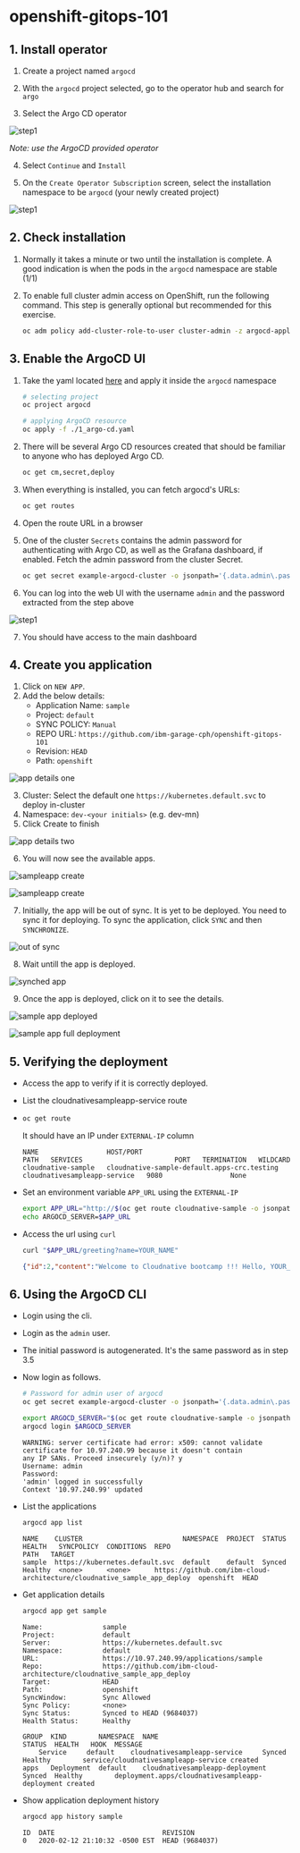 # openshift-gitops-101

## 1. Install operator

1. Create a project named `argocd`

2. With the `argocd` project selected, go to the operator hub and search for `argo`

3. Select the Argo CD operator

![step1](/images/step1.1.png)

*Note: use the ArgoCD provided operator*

4. Select `Continue` and `Install`

5. On the `Create Operator Subscription` screen, select the installation namespace to be `argocd` (your newly created project)

![step1](/images/step1.2.png)

## 2. Check installation

1. Normally it takes a minute or two until the installation is complete. A good indication is when the pods in the `argocd` namespace are stable (1/1)

2. To enable full cluster admin access on OpenShift, run the following command. This step is generally optional but recommended for this exercise.

    ```bash
    oc adm policy add-cluster-role-to-user cluster-admin -z argocd-application-controller -n argocd
    ```

## 3. Enable the ArgoCD UI

1. Take the yaml located [here](./1_argo-cd.yaml) and apply it inside the `argocd` namespace

    ```bash
    # selecting project
    oc project argocd

    # applying ArgoCD resource
    oc apply -f ./1_argo-cd.yaml
    ```

2. There will be several Argo CD resources created that should be familiar to anyone who has deployed Argo CD.

    ```bash
    oc get cm,secret,deploy
    ```

3. When everything is installed, you can fetch argocd's URLs:

    ```bash
    oc get routes
    ``` 

4. Open the route URL in a browser

5. One of the cluster `Secrets` contains the admin password for authenticating with Argo CD, as well as the Grafana dashboard, if enabled. Fetch the admin password from the cluster Secret.

    ```bash
    oc get secret example-argocd-cluster -o jsonpath='{.data.admin\.password}' | base64 -d && echo
    ```

6. You can log into the web UI with the username `admin` and the password extracted from the step above

![step1](/images/step2.png)

7. You should have access to the main dashboard

## 4. Create you application

1. Click on `NEW APP`.
2. Add the below details:
   - Application Name: `sample`
   - Project: `default`
   - SYNC POLICY: `Manual`
   - REPO URL: `https://github.com/ibm-garage-cph/openshift-gitops-101`
   - Revision: `HEAD`
   - Path: `openshift`

![app details one](/images/app_argo_1.png)

3. Cluster: Select the default one `https://kubernetes.default.svc` to deploy in-cluster
4. Namespace: `dev-<your initials>` (e.g. dev-mn)
5. Click Create to finish

![app details two](/images/app_argo_2.png)

6. You will now see the available apps.

![sampleapp create](/images/sampleapp_create.png)

![sampleapp create](./images/sampleapp_create.png)

7. Initially, the app will be out of sync. It is yet to be deployed. You need to sync it for deploying. To sync the application, click `SYNC` and then `SYNCHRONIZE`.

![out of sync](./images/out_of_sync.png)

8. Wait untill the app is deployed.

![synched app](./images/synched_app.png)

9. Once the app is deployed, click on it to see the details.

![sample app deployed](./images/sample_app_deployed.png)

![sample app full deployment](./images/sample_app_full_deployment.png)


## 5. Verifying the deployment

- Access the app to verify if it is correctly deployed.
- List the cloudnativesampleapp-service route
- 
    ```bash
    oc get route
    ```
    It should have an IP under `EXTERNAL-IP` column
    ```
    NAME                 HOST/PORT                                     PATH   SERVICES                       PORT   TERMINATION   WILDCARD
    cloudnative-sample   cloudnative-sample-default.apps-crc.testing          cloudnativesampleapp-service   9080                 None
    ```
- Set an environment variable `APP_URL` using the `EXTERNAL-IP`

    ```bash
    export APP_URL="http://$(oc get route cloudnative-sample -o jsonpath='{.status.ingress[0].host}')"
    echo ARGOCD_SERVER=$APP_URL
    ```

- Access the url using `curl`
  
    ```bash
    curl "$APP_URL/greeting?name=YOUR_NAME"
    ```

    ```json
    {"id":2,"content":"Welcome to Cloudnative bootcamp !!! Hello, YOUR_NAME :)"}
    ```


## 6. Using the ArgoCD CLI

- Login using the cli.
- Login as the `admin` user.
- The initial password is autogenerated. It's the same password as in step 3.5
- Now login as follows.
    ```bash
    # Password for admin user of argocd
    oc get secret example-argocd-cluster -o jsonpath='{.data.admin\.password}' | base64 -d && echo

    export ARGOCD_SERVER="$(oc get route cloudnative-sample -o jsonpath='{.status.ingress[0].host}')"
    argocd login $ARGOCD_SERVER
    ```
    
    ```
    WARNING: server certificate had error: x509: cannot validate certificate for 10.97.240.99 because it doesn't contain 
    any IP SANs. Proceed insecurely (y/n)? y
    Username: admin
    Password: 
    'admin' logged in successfully
    Context '10.97.240.99' updated
    ```
- List the applications
    ```bash
    argocd app list
    ```
    ```
    NAME    CLUSTER                         NAMESPACE  PROJECT  STATUS  HEALTH   SYNCPOLICY  CONDITIONS  REPO                                                                     PATH   TARGET
    sample  https://kubernetes.default.svc  default    default  Synced  Healthy  <none>      <none>      https://github.com/ibm-cloud-architecture/cloudnative_sample_app_deploy  openshift  HEAD
    ```
- Get application details
    ```bash
    argocd app get sample
    ```
    ```
    Name:               sample
    Project:            default
    Server:             https://kubernetes.default.svc
    Namespace:          default
    URL:                https://10.97.240.99/applications/sample
    Repo:               https://github.com/ibm-cloud-architecture/cloudnative_sample_app_deploy
    Target:             HEAD
    Path:               openshift
    SyncWindow:         Sync Allowed
    Sync Policy:        <none>
    Sync Status:        Synced to HEAD (9684037)
    Health Status:      Healthy

    GROUP  KIND        NAMESPACE  NAME                             STATUS  HEALTH   HOOK  MESSAGE
        Service     default    cloudnativesampleapp-service     Synced  Healthy        service/cloudnativesampleapp-service created
    apps   Deployment  default    cloudnativesampleapp-deployment  Synced  Healthy        deployment.apps/cloudnativesampleapp-deployment created
    ```
- Show application deployment history
    ```bash
    argocd app history sample
    ```
    ```
    ID  DATE                           REVISION
    0   2020-02-12 21:10:32 -0500 EST  HEAD (9684037)
    ```
    